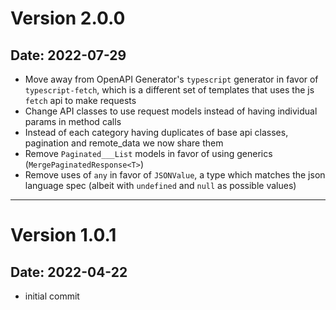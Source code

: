 # Version 2.0.0

## Date: 2022-07-29

- Move away from OpenAPI Generator's `typescript` generator in favor of `typescript-fetch`, which is a different set of templates that uses the js `fetch` api to make requests
- Change API classes to use request models instead of having individual params in method calls
- Instead of each category having duplicates of base api classes, pagination and remote_data we now share them
- Remove `Paginated___List` models in favor of using generics (`MergePaginatedResponse<T>`)
- Remove uses of `any` in favor of `JSONValue`, a type which matches the json language spec (albeit with `undefined` and `null` as possible values)

---

# Version 1.0.1

## Date: 2022-04-22

- initial commit
